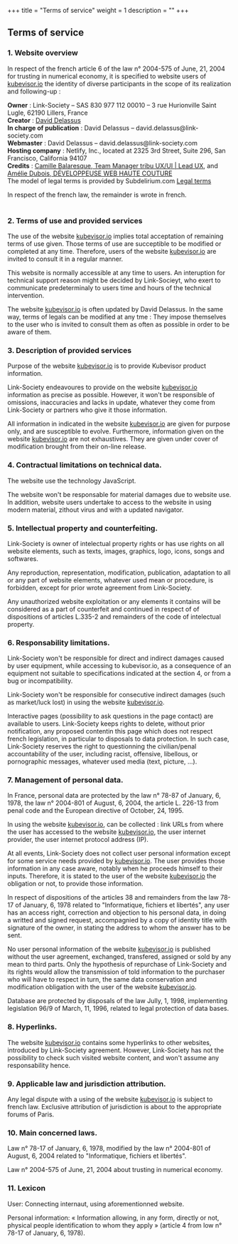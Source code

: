+++
title = "Terms of service"
weight = 1
description = ""
+++

<!--
French translation :

<strong>La seule contrepartie à l'utilisation de ces mentions légales, est l'engagement total à laisser le lien crédit subdelirium sur cette page de mentions légales.</strong><br />
Vos mentions légales :
<h2>Informations légales</h2>
<h3>1. Présentation du site.</h3>
<p>En vertu de l'article 6 de la loi n° 2004-575 du 21 juin 2004 pour la confiance dans l'économie numérique, il est précisé aux utilisateurs du site <a href="http://kubevisor.io/">kubevisor.io</a> l'identité des différents intervenants dans le cadre de sa réalisation et de son suivi :</p>
<p><strong>Propriétaire</strong> : Link-Society – SAS 830 977 112 00010 – 3 rue Hurionville Saint Lugle, 62190 Lillers, France<br />
<strong>Créateur</strong>  : <a href="https://link-society.com">David Delassus</a><br />
<strong>Responsable publication</strong> : David Delassus – david.delassus@link-society.com<br />
Le responsable publication est une personne physique ou une personne morale.<br />
<strong>Webmaster</strong> : David Delassus – david.delassus@link-society.com<br />
<strong>Hébergeur</strong> : Netlify, Inc., located at 2325 3rd Street, Suite 296, San Francisco, California 94107<br />
Crédits : Camille Balaresque, Team Manager tribu UX/UI | Lead UX, cbalaresque@ineat.fr
Amélie Dubois, DÉVELOPPEUSE WEB HAUTE COUTURE, https://www.amelie-dubois.com/<br />
Le modèle de mentions légales est offert par Subdelirium.com <a target="_blank" href="https://www.subdelirium.com/generateur-de-mentions-legales/">Mentions légales</a></p>

<h3>2. Conditions générales d’utilisation du site et des services proposés.</h3>
<p>L’utilisation du site <a href="http://kubevisor.io/">kubevisor.io</a> implique l’acceptation pleine et entière des conditions générales d’utilisation ci-après décrites. Ces conditions d’utilisation sont susceptibles d’être modifiées ou complétées à tout moment, les utilisateurs du site <a href="http://kubevisor.io/">kubevisor.io</a> sont donc invités à les consulter de manière régulière.</p>
<p>Ce site est normalement accessible à tout moment aux utilisateurs. Une interruption pour raison de maintenance technique peut être toutefois décidée par Link-Society, qui s’efforcera alors de communiquer préalablement aux utilisateurs les dates et heures de l’intervention.</p>
<p>Le site <a href="http://kubevisor.io/">kubevisor.io</a> est mis à jour régulièrement par David Delassus. De la même façon, les mentions légales peuvent être modifiées à tout moment : elles s’imposent néanmoins à l’utilisateur qui est invité à s’y référer le plus souvent possible afin d’en prendre connaissance.</p>
<h3>3. Description des services fournis.</h3>
<p>Le site <a href="http://kubevisor.io/">kubevisor.io</a> a pour objet de fournir une information concernant l’ensemble des activités de la société.</p>
<p>Link-Society s’efforce de fournir sur le site <a href="http://kubevisor.io/">kubevisor.io</a> des informations aussi précises que possible. Toutefois, il ne pourra être tenue responsable des omissions, des inexactitudes et des carences dans la mise à jour, qu’elles soient de son fait ou du fait des tiers partenaires qui lui fournissent ces informations.</p>
<p>Tous les informations indiquées sur le site <a href="http://kubevisor.io/">kubevisor.io</a> sont données à titre indicatif, et sont susceptibles d’évoluer. Par ailleurs, les renseignements figurant sur le site <a href="http://kubevisor.io/">kubevisor.io</a> ne sont pas exhaustifs. Ils sont donnés sous réserve de modifications ayant été apportées depuis leur mise en ligne.</p>
<h3>4. Limitations contractuelles sur les données techniques.</h3>
<p>Le site utilise la technologie JavaScript.</p>
<p>Le site Internet ne pourra être tenu responsable de dommages matériels liés à l’utilisation du site. De plus, l’utilisateur du site s’engage à accéder au site en utilisant un matériel récent, ne contenant pas de virus et avec un navigateur de dernière génération mis-à-jour</p>
<h3>5. Propriété intellectuelle et contrefaçons.</h3>
<p>Link-Society est propriétaire des droits de propriété intellectuelle ou détient les droits d’usage sur tous les éléments accessibles sur le site, notamment les textes, images, graphismes, logo, icônes, sons, logiciels.</p>
<p>Toute reproduction, représentation, modification, publication, adaptation de tout ou partie des éléments du site, quel que soit le moyen ou le procédé utilisé, est interdite, sauf autorisation écrite préalable de : Link-Society.</p>
<p>Toute exploitation non autorisée du site ou de l’un quelconque des éléments qu’il contient sera considérée comme constitutive d’une contrefaçon et poursuivie conformément aux dispositions des articles L.335-2 et suivants du Code de Propriété Intellectuelle.</p>
<h3>6. Limitations de responsabilité.</h3>
<p>Link-Society ne pourra être tenue responsable des dommages directs et indirects causés au matériel de l’utilisateur, lors de l’accès au site kubevisor.io, et résultant soit de l’utilisation d’un matériel ne répondant pas aux spécifications indiquées au point 4, soit de l’apparition d’un bug ou d’une incompatibilité.</p>
<p>Link-Society ne pourra également être tenue responsable des dommages indirects (tels par exemple qu’une perte de marché ou perte d’une chance) consécutifs à l’utilisation du site <a href="http://kubevisor.io/">kubevisor.io</a>.</p>
<p>Des espaces interactifs (possibilité de poser des questions dans l’espace contact) sont à la disposition des utilisateurs. Link-Society se réserve le droit de supprimer, sans mise en demeure préalable, tout contenu déposé dans cet espace qui contreviendrait à la législation applicable en France, en particulier aux dispositions relatives à la protection des données. Le cas échéant, Link-Society se réserve également la possibilité de mettre en cause la responsabilité civile et/ou pénale de l’utilisateur, notamment en cas de message à caractère raciste, injurieux, diffamant, ou pornographique, quel que soit le support utilisé (texte, photographie…).</p>
<h3>7. Gestion des données personnelles.</h3>
<p>En France, les données personnelles sont notamment protégées par la loi n° 78-87 du 6 janvier 1978, la loi n° 2004-801 du 6 août 2004, l'article L. 226-13 du Code pénal et la Directive Européenne du 24 octobre 1995.</p>
<p>A l'occasion de l'utilisation du site <a href="http://kubevisor.io/">kubevisor.io</a>, peuvent êtres recueillies : l'URL des liens par l'intermédiaire desquels l'utilisateur a accédé au site <a href="http://kubevisor.io/">kubevisor.io</a>, le fournisseur d'accès de l'utilisateur, l'adresse de protocole Internet (IP) de l'utilisateur.</p>
<p> En tout état de cause Link-Society ne collecte des informations personnelles relatives à l'utilisateur que pour le besoin de certains services proposés par le site <a href="http://kubevisor.io/">kubevisor.io</a>. L'utilisateur fournit ces informations en toute connaissance de cause, notamment lorsqu'il procède par lui-même à leur saisie. Il est alors précisé à l'utilisateur du site <a href="http://kubevisor.io/">kubevisor.io</a> l’obligation ou non de fournir ces informations.</p>
<p>Conformément aux dispositions des articles 38 et suivants de la loi 78-17 du 6 janvier 1978 relative à l’informatique, aux fichiers et aux libertés, tout utilisateur dispose d’un droit d’accès, de rectification et d’opposition aux données personnelles le concernant, en effectuant sa demande écrite et signée, accompagnée d’une copie du titre d’identité avec signature du titulaire de la pièce, en précisant l’adresse à laquelle la réponse doit être envoyée.</p>
<p>Aucune information personnelle de l'utilisateur du site <a href="http://kubevisor.io/">kubevisor.io</a> n'est publiée à l'insu de l'utilisateur, échangée, transférée, cédée ou vendue sur un support quelconque à des tiers. Seule l'hypothèse du rachat de Link-Society et de ses droits permettrait la transmission des dites informations à l'éventuel acquéreur qui serait à son tour tenu de la même obligation de conservation et de modification des données vis à vis de l'utilisateur du site <a href="http://kubevisor.io/">kubevisor.io</a>.</p>
<p>Les bases de données sont protégées par les dispositions de la loi du 1er juillet 1998 transposant la directive 96/9 du 11 mars 1996 relative à la protection juridique des bases de données.</p>
<h3>8. Liens hypertextes et cookies.</h3>
<p>Le site <a href="http://kubevisor.io/">kubevisor.io</a> contient un certain nombre de liens hypertextes vers d’autres sites, mis en place avec l’autorisation de Link-Society. Cependant, Link-Society n’a pas la possibilité de vérifier le contenu des sites ainsi visités, et n’assumera en conséquence aucune responsabilité de ce fait.</p>
<p>La navigation sur le site <a href="http://kubevisor.io/">kubevisor.io</a> est susceptible de provoquer l’installation de cookie(s) sur l’ordinateur de l’utilisateur. Un cookie est un fichier de petite taille, qui ne permet pas l’identification de l’utilisateur, mais qui enregistre des informations relatives à la navigation d’un ordinateur sur un site. Les données ainsi obtenues visent à faciliter la navigation ultérieure sur le site, et ont également vocation à permettre diverses mesures de fréquentation.</p>
<p>Le refus d’installation d’un cookie peut entraîner l’impossibilité d’accéder à certains services. L’utilisateur peut toutefois configurer son ordinateur de la manière suivante, pour refuser l’installation des cookies :</p>
<p>Sous Internet Explorer : onglet outil (pictogramme en forme de rouage en haut a droite) / options internet. Cliquez sur Confidentialité et choisissez Bloquer tous les cookies. Validez sur Ok.</p>
<p>Sous Firefox : en haut de la fenêtre du navigateur, cliquez sur le bouton Firefox, puis aller dans l'onglet Options. Cliquer sur l'onglet Vie privée.
  Paramétrez les Règles de conservation sur :  utiliser les paramètres personnalisés pour l'historique. Enfin décochez-la pour  désactiver les cookies.</p>
<p>Sous Safari : Cliquez en haut à droite du navigateur sur le pictogramme de menu (symbolisé par un rouage). Sélectionnez Paramètres. Cliquez sur Afficher les paramètres avancés. Dans la section "Confidentialité", cliquez sur Paramètres de contenu. Dans la section "Cookies", vous pouvez bloquer les cookies.</p>
<p>Sous Chrome : Cliquez en haut à droite du navigateur sur le pictogramme de menu (symbolisé par trois lignes horizontales). Sélectionnez Paramètres. Cliquez sur Afficher les paramètres avancés. Dans la section "Confidentialité", cliquez sur préférences.  Dans l'onglet "Confidentialité", vous pouvez bloquer les cookies.</p>

<h3>9. Droit applicable et attribution de juridiction.</h3>
<p>Tout litige en relation avec l’utilisation du site <a href="http://kubevisor.io/">kubevisor.io</a> est soumis au droit français. Il est fait attribution exclusive de juridiction aux tribunaux compétents de Paris.</p>
<h3>10. Les principales lois concernées.</h3>
<p>Loi n° 78-17 du 6 janvier 1978, notamment modifiée par la loi n° 2004-801 du 6 août 2004 relative à l'informatique, aux fichiers et aux libertés.</p>
<p> Loi n° 2004-575 du 21 juin 2004 pour la confiance dans l'économie numérique.</p>
<h3>11. Lexique.</h3>
<p>Utilisateur : Internaute se connectant, utilisant le site susnommé.</p>
<p>Informations personnelles : « les informations qui permettent, sous quelque forme que ce soit, directement ou non, l'identification des personnes physiques auxquelles elles s'appliquent » (article 4 de la loi n° 78-17 du 6 janvier 1978).</p>
-->



<h2>Terms of service</h2>
<h3>1. Website overview</h3>
<p>In respect of the french article 6 of the law n° 2004-575 of June, 21, 2004 for trusting in numerical economy, it is specified to website users of <a href="http://kubevisor.io/">kubevisor.io</a> the identity of diverse participants in the scope of its realization and following-up :</p>
<p><strong>Owner</strong> : Link-Society – SAS 830 977 112 00010 – 3 rue Hurionville Saint Lugle, 62190 Lillers, France<br />
<strong>Creator</strong>  : <a href="https://link-society.com">David Delassus</a><br />
<strong>In charge of publication</strong> : David Delassus – david.delassus@link-society.com<br />
<strong>Webmaster</strong> : David Delassus – david.delassus@link-society.com<br />
<strong>Hosting company</strong> : Netlify, Inc., located at 2325 3rd Street, Suite 296, San Francisco, California 94107<br />
<strong>Credits</strong> : <a href="https://www.camillebalaresque.com/">Camille Balaresque, Team Manager tribu UX/UI | Lead UX</a>, and <a href="https://www.amelie-dubois.com/">Amélie Dubois, DÉVELOPPEUSE WEB HAUTE COUTURE</a><br />
The model of legal terms is provided by Subdelirium.com <a target="_blank" href="https://www.subdelirium.com/generateur-de-mentions-legales/">Legal terms</a></p>

<div class="hero">In respect of the french law, the remainder is wrote in french.</div>
<br>

<h3>2. Terms of use and provided services</h3>
<p>The use of the website <a href="http://kubevisor.io/">kubevisor.io</a> implies total acceptation of remaining terms of use given. Those terms of use are succeptible to be modified or completed at any time. Therefore, users of the website <a href="http://kubevisor.io/">kubevisor.io</a> are invited to consult it in a regular manner.</p>
<p>This website is normally accessible at any time to users. An interuption for technical support reason  might be decided by Link-Socieyt, who exert to communicate predeterminaly to users time and hours of the technical intervention.</p>
<p>The website <a href="http://kubevisor.io/">kubevisor.io</a> is often updated by David Delassus. In the same way, terms of legals can be modified at any tme : They impose themselves to the user who is invited to consult them as often as possible in order to be aware of them.</p>
<h3>3. Description of provided services</h3>
<p>Purpose of the website <a href="http://kubevisor.io/">kubevisor.io</a> is to provide Kubevisor product information.</p>
<p>Link-Society endeavoures to provide on the website <a href="http://kubevisor.io/">kubevisor.io</a> information as precise as possible. However, it won't be responsible of omissions, inaccuracies and lacks in update, whatever they come from Link-Society or partners who give it those information.</p>
<p>All information in indicated in the website <a href="http://kubevisor.io/">kubevisor.io</a> are given for purpose only, and are susceptible to evolve. Furthermore, information given on the website <a href="http://kubevisor.io/">kubevisor.io</a> are not exhaustives. They are given under cover of modification brought from their on-line release.</p>
<h3>4. Contractual limitations on technical data.</h3>
<p>The website use the technology JavaScript.</p>
<p>The website won't be responsable for material damages due to website use. In addition, website users undertake to access to the website in using modern material, zithout virus and with a updated navigator.</p>
<h3>5. Intellectual property and counterfeiting.</h3>
<p>Link-Society is owner of intelectual property rights or has use rights on all website elements, such as texts, images, graphics, logo, icons, songs and softwares.</p>
<p>Any reproduction, representation, modification, publication, adaptation to all or any part of website elements, whatever used mean or procedure, is forbidden, except for prior wrote agreement from Link-Society.</p>
<p>Any unauthorized website exploitation or any elements it contains will be considered as a part of counterfeit and continued in respect of of dispositions of articles L.335-2 and remainders of the code of intelectual property.</p>
<h3>6. Responsability limitations.</h3>
<p>Link-Society won't be responsible for direct and indirect damages caused by user equipment, while accessing to kubevisor.io, as a consequence of an equipment not suitable to specifications indicated at the section 4, or from a bug or incompatibility.</p>
<p>Link-Society won't be responsible for consecutive indirect damages (such as market/luck lost) in using the website <a href="http://kubevisor.io/">kubevisor.io</a>.</p>
<p>Interactive pages (possibility to ask questions in the page contact) are available to users. Link-Society keeps rights to delete, without prior notification, any proposed contentin this page which does not respect french legislation, in particular to disposals to data protection. In such case, Link-Society reserves the right to questionning the civilian/penal accountability of the user, including racist, offensive, libellous, or pornographic messages, whatever used media (text, picture, ...).</p>
<h3>7. Management of personal data.</h3>
<p>In France, personal data are protected by the law n° 78-87 of January, 6, 1978, the law n° 2004-801 of August, 6, 2004, the article L. 226-13 from penal code and the European directive of October, 24, 1995.</p>
<p>In using the website <a href="http://kubevisor.io/">kubevisor.io</a>, can be collected : link URLs from where the user has accessed to the website <a href="http://kubevisor.io/">kubevisor.io</a>, the user internet provider, the user internet protocol address (IP).</p>
<p>At all events, Link-Society does not collect user personal information except for some service needs provided by <a href="http://kubevisor.io/">kubevisor.io</a>. The user provides those information in any case aware, notably when he proceeds himself to their inputs. Therefore, it is stated to the user of the website <a href="http://kubevisor.io/">kubevisor.io</a> the obligation or not, to provide those information.</p>
<p>In respect of dispositions of the articles 38 and remainders from the law 78-17 of January, 6, 1978 related to "Informatique, fichiers et libertés", any user has an access right, correction and objection to his personal data, in doing a writted and signed request, accompagnied by a copy of identity title with signature of the owner, in stating the address to whom the answer has to be sent.</p>
<p>No user personal information of the website <a href="http://kubevisor.io/">kubevisor.io</a> is published without the user agreement, exchanged, transfered, assigned or sold by any mean to third parts. Only the hypothesis of repurchase of Link-Society and its rights would allow the transmission of told information to the purchaser who will have to respect in turn, the same data conservation and modification obligation with the user of the website <a href="http://kubevisor.io/">kubevisor.io</a>.</p>
<p>Database are protected by disposals of the law Jully, 1, 1998, implementing legislation 96/9 of March, 11, 1996, related to legal protection of data bases.</p>
<h3>8. Hyperlinks.</h3>
<p>The website <a href="http://kubevisor.io/">kubevisor.io</a> contains some hyperlinks to other websites, introduced by Link-Society agreement. However, Link-Society has not the possibility to check such visited website content, and won't assume any responsability hence.</p>

<h3>9. Applicable law and jurisdiction attribution.</h3>
<p>Any legal dispute with a using of the website <a href="http://kubevisor.io/">kubevisor.io</a> is subject to french law. Exclusive attribution of jurisdiction is about to the appropriate forums of Paris.</p>
<h3>10. Main concerned laws.</h3>
<p>Law n° 78-17 of January, 6, 1978, modified by the law n° 2004-801 of August, 6, 2004 related to "Informatique, fichiers et libertés".</p>
<p>Law n° 2004-575 of June, 21, 2004 about trusting in numerical economy.</p>
<h3>11. Lexicon</h3>
<p>User: Connecting internaut, using aforementionned website.</p>
<p>Personal information: « Information allowing, in any form, directly or not, physical people identification to whom they apply » (article 4 from low n° 78-17 of January, 6, 1978).</p>
